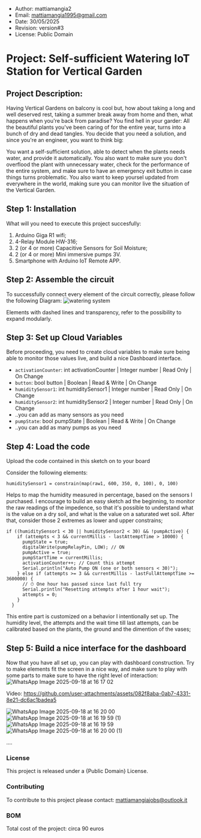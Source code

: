 + Author: mattiamangia2
+ Email: mattiamangia1995@gmail.com
+ Date: 30/05/2025
+ Revision: version#3
+ License: Public Domain

# Project: Self-sufficient Watering IoT Station for Vertical Garden

## Project Description:
Having Vertical Gardens on balcony is cool but, how about taking a long and well deserved rest, taking a summer break away from home and then, what happens when you're back from paradise? You find hell in your garder: All the beautiful plants you've been caring of for the entire year, turns into a bunch of dry and dead tangles.
You decide that you need a solution, and since you're an engineer, you want to think big:

You want a self-sufficient solution, able to detect when the plants needs water, and provide it automatically. You also want to make sure you don't overflood the plant with unnecessary water, check for the performance of the entire system, and make sure to have an emergency exit button in case things turns problematic. You also want to keep yoursel updated from everywhere in the world, making sure you can monitor live the situation of the Vertical Garden.

## Step 1: Installation

What will you need to execute this project succesfully:
1. Arduino Giga R1 wifi;
2. 4-Relay Module HW-316;
3. 2 (or 4 or more) Capacitive Sensors for Soil Moisture;
4. 2 (or 4 or more) Mini immersive pumps 3V.
5. Smartphone with Arduino IoT Remote APP.


## Step 2: Assemble the circuit

To successfully connect every element of the circuit correctly, please follow the following Diagram:
![watering system](https://github.com/user-attachments/assets/d1fd3677-31e4-49bd-b19c-79e7c3bd7ca9)

Elements with dashed lines and transparency, refer to the possibility to expand modularly. 


## Step 3: Set up Cloud Variables
Before proceeding, you need to create cloud variables to make sure being able to monitor those values live, and build a nice Dashboard interface.
- `activationCounter`: int activationCounter | Integer number | Read Only | On Change
- `button`: bool button | Boolean | Read & Write | On Change
- `humiditySensor1`: int humiditySensor1 | Integer number | Read Only | On Change
- `humiditySensor2`: int humiditySensor2 | Integer number | Read Only | On Change
- ..you can add as many sensors as you need
- `pumpState`: bool pumpState | Boolean | Read & Write | On Change
- ..you can add as many pumps as you need


## Step 4: Load the code

Upload the code contained in this sketch on to your board

Consider the following elements:
```
humiditySensor1 = constrain(map(raw1, 600, 350, 0, 100), 0, 100) 
```
Helps to map the humidity measured in percentage, based on the sensors I purchased. I encourage to build an easy sketch ad the beginning, to monitor the raw readings of the impedence, so that it's possible to understand what is the value on a dry soil, and what is the value on a saturated wet soil. After that, consider those 2 extremes as lower and upper constrains;

```
if ((humiditySensor1 < 30 || humiditySensor2 < 30) && !pumpActive) {
    if (attempts < 3 && currentMillis - lastAttemptTime > 10000) {
      pumpState = true;
      digitalWrite(pumpRelayPin, LOW); // ON
      pumpActive = true;
      pumpStartTime = currentMillis;
      activationCounter++; // Count this attempt
      Serial.println("Auto Pump ON (one or both sensors < 30)");
    } else if (attempts >= 3 && currentMillis - lastFullAttemptTime >= 3600000) {
      // ⏱ One hour has passed since last full try
      Serial.println("Resetting attempts after 1 hour wait");
      attempts = 0;
    }
  }
```
This entire part is customized on a behavior I intentionally set up. The humidity level, the attempts and the wait time till last attempts, can be calibrated based on the plants, the ground and the dimention of the vases;


## Step 5: Build a nice interface for the dashboard

Now that you have all set up, you can play with dashboard construction. Try to make elements fit the screen in a nice way, and make sure to play with some parts to make sure to have the right level of interaction:
![WhatsApp Image 2025-09-18 at 16 17 02](https://github.com/user-attachments/assets/4996012b-a369-4555-9eab-77dde445926d)

Video:
https://github.com/user-attachments/assets/082f8aba-0ab7-4331-8e21-dc6ac1badea5


![WhatsApp Image 2025-09-18 at 16 20 00](https://github.com/user-attachments/assets/f07de12b-5065-44f2-a69b-0734f2650941)
![WhatsApp Image 2025-09-18 at 16 19 59 (1)](https://github.com/user-attachments/assets/4a0e3468-6598-47ad-91cb-882ef29c64d6)
![WhatsApp Image 2025-09-18 at 16 19 59](https://github.com/user-attachments/assets/87339c35-96e7-4e0c-951a-e155908485b7)
![WhatsApp Image 2025-09-18 at 16 20 00 (1)](https://github.com/user-attachments/assets/c2ac098d-1278-465c-ba5c-ae4739612d34)




....

### License

This project is released under a {Public Domain} License.


### Contributing

To contribute to this project please contact: 
mattiamangiajobs@outlook.it


### BOM

Total cost of the project: circa 90 euros

